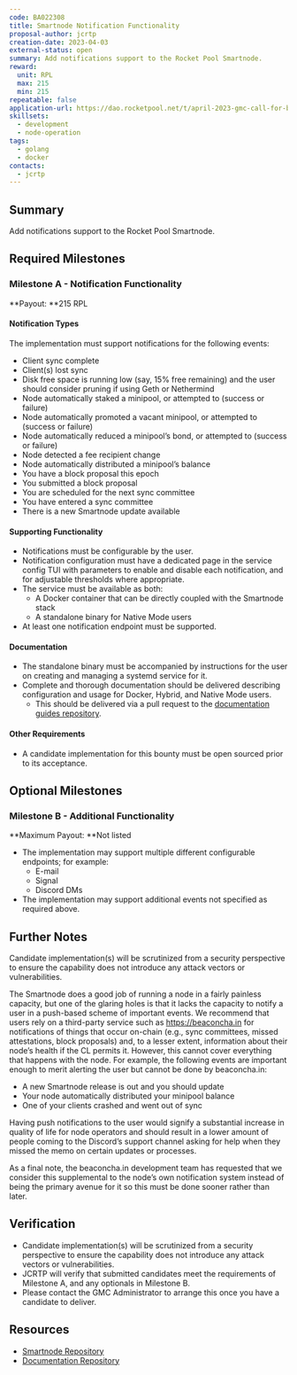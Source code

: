 ```yaml
---
code: BA022308
title: Smartnode Notification Functionality
proposal-author: jcrtp
creation-date: 2023-04-03
external-status: open
summary: Add notifications support to the Rocket Pool Smartnode.
reward:
  unit: RPL
  max: 215
  min: 215
repeatable: false
application-url: https://dao.rocketpool.net/t/april-2023-gmc-call-for-bounty-applications-deadline-is-april-15th/1637/10
skillsets:
  - development
  - node-operation
tags: 
  - golang
  - docker
contacts:
  - jcrtp
---
```


## Summary 

Add notifications support to the Rocket Pool Smartnode.

## Required Milestones

### Milestone A - Notification Functionality
**Payout: **215 RPL  

#### Notification Types
The implementation must support notifications for the following events:
* Client sync complete
* Client(s) lost sync
* Disk free space is running low (say, 15% free remaining) and the user should consider pruning if using Geth or Nethermind
* Node automatically staked a minipool, or attempted to (success or failure)
* Node automatically promoted a vacant minipool, or attempted to (success or failure)
* Node automatically reduced a minipool’s bond, or attempted to (success or failure)
* Node detected a fee recipient change
* Node automatically distributed a minipool’s balance
* You have a block proposal this epoch
* You submitted a block proposal
* You are scheduled for the next sync committee
* You have entered a sync committee
* There is a new Smartnode update available

#### Supporting Functionality
* Notifications must be configurable by the user.
* Notification configuration must have a dedicated page in the service config TUI with parameters to enable and disable each notification, and for adjustable thresholds where appropriate.
* The service must be available as both:
  * A Docker container that can be directly coupled with the Smartnode stack
  * A standalone binary for Native Mode users
* At least one notification endpoint must be supported. 

#### Documentation
* The standalone binary must be accompanied by instructions for the user on creating and managing a systemd service for it.
* Complete and thorough documentation should be delivered describing configuration and usage for Docker, Hybrid, and Native Mode users.
  * This should be delivered via a pull request to the [documentation guides repository](https://github.com/rocket-pool/docs.rocketpool.net).

#### Other Requirements
* A candidate implementation for this bounty must be open sourced prior to its acceptance.

## Optional Milestones

### Milestone B - Additional Functionality 
**Maximum Payout: **Not listed  

* The implementation may support multiple different configurable endpoints; for example:
  * E-mail
  * Signal
  * Discord DMs
* The implementation may support additional events not specified as required above.

## Further Notes

Candidate implementation(s) will be scrutinized from a security perspective to ensure the capability does not introduce any attack vectors or vulnerabilities.

The Smartnode does a good job of running a node in a fairly painless capacity, but one of the glaring holes is that it lacks the capacity to notify a user in a push-based scheme of important events. We recommend that users rely on a third-party service such as https://beaconcha.in for notifications of things that occur on-chain (e.g., sync committees, missed attestations, block proposals) and, to a lesser extent, information about their node’s health if the CL permits it. However, this cannot cover everything that happens with the node. For example, the following events are important enough to merit alerting the user but cannot be done by beaconcha.in:
* A new Smartnode release is out and you should update
* Your node automatically distributed your minipool balance
* One of your clients crashed and went out of sync

Having push notifications to the user would signify a substantial increase in quality of life for node operators and should result in a lower amount of people coming to the Discord’s support channel asking for help when they missed the memo on certain updates or processes.

As a final note, the beaconcha.in development team has requested that we consider this supplemental to the node’s own notification system instead of being the primary avenue for it so this must be done sooner rather than later.

## Verification
* Candidate implementation(s) will be scrutinized from a security perspective to ensure the capability does not introduce any attack vectors or vulnerabilities. 
* JCRTP will verify that submitted candidates meet the requirements of Milestone A, and any optionals in Milestone B.
* Please contact the GMC Administrator to arrange this once you have a candidate to deliver.

## Resources
* [Smartnode Repository](https://github.com/rocket-pool/smartnode/)
* [Documentation Repository](https://github.com/rocket-pool/docs.rocketpool.net)